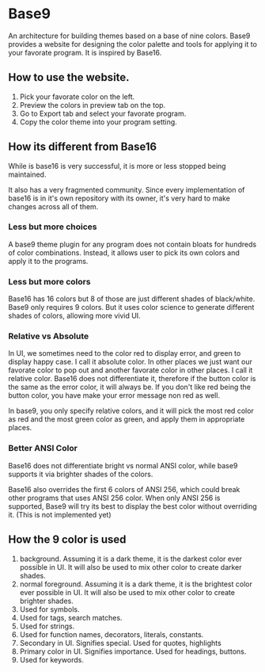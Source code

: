 # Base9

An architecture for building themes based on a base of nine colors.
Base9 provides a website for designing the color palette and tools for applying
it to your favorate program. It is inspired by Base16.

## How to use the website.
1. Pick your favorate color on the left.
2. Preview the colors in preview tab on the top.
3. Go to Export tab and select your favorate program.
4. Copy the color theme into your program setting.

## How its different from Base16

While is base16 is very successful, it is more or less stopped being maintained.

It also has a very fragmented community. Since every implementation of base16
is in it's own repository with its owner, it's very hard to make changes across
all of them.

### Less but more choices
A base9 theme plugin for any program does not contain bloats for hundreds of
color combinations. Instead, it allows user to pick its own colors and apply
it to the programs.

### Less but more colors
Base16 has 16 colors but 8 of those are just different shades of black/white.
Base9 only requires 9 colors. But it uses color science to generate
different shades of colors, allowing more vivid UI.

### Relative vs Absolute
In UI, we sometimes need to the color red to display error, and green to display
happy case. I call it absolute color.
In other places we just want our favorate color to pop out and another favorate
color in other places. I call it relative color.
Base16 does not differentiate it, therefore if the button color is
the same as the error color, it will always be. If you don't like red being the
button color, you have make your error message non red as well.

In base9, you only specify relative colors, and it will pick the most red color
as red and the most green color as green, and apply them in appropriate places.

### Better ANSI Color
Base16 does not differentiate bright vs normal ANSI color, while base9 supports
it via brighter shades of the colors.

Base16 also overrides the first 6 colors of ANSI 256, which could break other
programs that uses ANSI 256 color. When only ANSI 256 is supported, Base9 will
try its best to display the best color without overriding it. (This is not
implemented yet)

## How the 9 color is used

1. background. Assuming it is a dark theme, it is the darkest color ever
possible in UI. It will also be used to mix other color to create darker shades.
2. normal foreground. Assuming it is a dark theme, it is the brightest color ever
possible in UI. It will also be used to mix other color to create brighter shades.
3. Used for symbols.
4. Used for tags, search matches.
5. Used for strings.
6. Used for function names, decorators, literals, constants.
7. Secondary in UI. Signifies special. Used for quotes, highlights
8. Primary color in UI. Signifies importance. Used for headings, buttons.
9. Used for keywords.